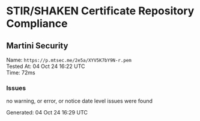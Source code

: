 # STIR/SHAKEN Certificate Repository Compliance

## Martini Security

Name: `https://p.mtsec.me/2e5a/XYV5K7bY9N-r.pem`\
Tested At: 04 Oct 24 16:22 UTC\
Time: 72ms

### Issues

no warning, or error, or notice date level issues were found

Generated: 04 Oct 24 16:29 UTC